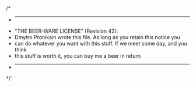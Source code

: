 /*
 * ----------------------------------------------------------------------------
 * "THE BEER-WARE LICENSE" (Revision 42):
 * Dmytro Pronikain wrote this file. As long as you retain this notice you
 * can do whatever you want with this stuff. If we meet some day, and you think
 * this stuff is worth it, you can buy me a beer in return
 * ----------------------------------------------------------------------------
 */`
